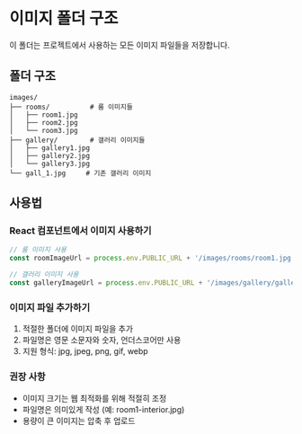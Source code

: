 # 이미지 폴더 구조

이 폴더는 프로젝트에서 사용하는 모든 이미지 파일들을 저장합니다.

## 폴더 구조

```
images/
├── rooms/          # 룸 이미지들
│   ├── room1.jpg
│   ├── room2.jpg
│   └── room3.jpg
├── gallery/        # 갤러리 이미지들
│   ├── gallery1.jpg
│   ├── gallery2.jpg
│   └── gallery3.jpg
└── gall_1.jpg     # 기존 갤러리 이미지
```

## 사용법

### React 컴포넌트에서 이미지 사용하기

```javascript
// 룸 이미지 사용
const roomImageUrl = process.env.PUBLIC_URL + '/images/rooms/room1.jpg';

// 갤러리 이미지 사용
const galleryImageUrl = process.env.PUBLIC_URL + '/images/gallery/gallery1.jpg';
```

### 이미지 파일 추가하기

1. 적절한 폴더에 이미지 파일을 추가
2. 파일명은 영문 소문자와 숫자, 언더스코어만 사용
3. 지원 형식: jpg, jpeg, png, gif, webp

### 권장 사항

- 이미지 크기는 웹 최적화를 위해 적절히 조정
- 파일명은 의미있게 작성 (예: room1-interior.jpg)
- 용량이 큰 이미지는 압축 후 업로드 